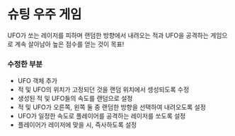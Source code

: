 # 슈팅 우주 게임
 UFO가 쏘는 레이저를 피하며 랜덤한 방향에서 내려오는 적과 UFO을 공격하는 게임으로 계속 살아남아 높은 점수를 얻는 것이 목표!

### 수정한 부분
- UFO 객체 추가
- 적 및 UFO의 위치가 고정되던 것을 랜덤 위치에서 셍성되도록 수정
- 생성된 적 및 UFO들의 속도를 랜덤으로 설정
- 적 및 UFO가 오른쪽, 왼쪽 둘 중 랜덤한 방향을 선택하여 내려오도록 설정
- UFO가 일정한 속도로 플레이어를 공격하는 레이저를 쏘도록 설정
- 플레이어가 레이저에 맞을 시, 즉사하도록 설정